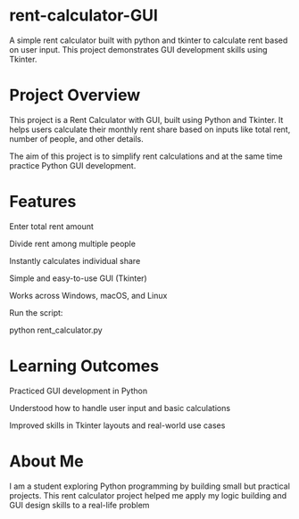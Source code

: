 # rent-calculator-GUI
A simple rent calculator built with python and tkinter to calculate rent based on user input. This project demonstrates GUI development skills using Tkinter.
# Project Overview

This project is a Rent Calculator with GUI, built using Python and Tkinter.
It helps users calculate their monthly rent share based on inputs like total rent, number of people, and other details.

The aim of this project is to simplify rent calculations and at the same time practice Python GUI development.

# Features

 Enter total rent amount

 Divide rent among multiple people

 Instantly calculates individual share

 Simple and easy-to-use GUI (Tkinter)

 Works across Windows, macOS, and Linux


Run the script:

python rent_calculator.py

# Learning Outcomes

Practiced GUI development in Python

Understood how to handle user input and basic calculations

Improved skills in Tkinter layouts and real-world use cases

# About Me

I am a student exploring Python programming by building small but practical projects.
This rent calculator project helped me apply my logic building and GUI design skills to a real-life problem

